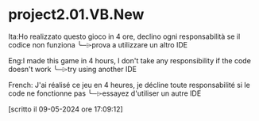 # project2.01.VB.New

Ita:Ho realizzato questo gioco in 4 ore, declino ogni responsabilità se il codice non funziona
    ╰─‌⌲prova a utilizzare un altro IDE



Eng:I made this game in 4 hours, I don't take any responsibility if the code doesn't work
    ╰─‌⌲try using another IDE


French: J'ai réalisé ce jeu en 4 heures, je décline toute responsabilité si le code ne fonctionne pas
    ╰─‌⌲essayez d'utiliser un autre IDE

[scritto il 09-05-2024 ore 17:09:12] 
